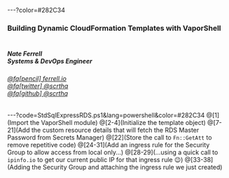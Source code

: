---?color=#282C34

### Building Dynamic CloudFormation Templates with VaporShell<br><br>
##### Nate Ferrell<br>Systems & DevOps Engineer
###### [@fa[pencil] ferrell.io](https://ferrell.io/)<br>[@fa[twitter] @scrthq](https://twitter.com/scrthq)<br>[@fa[github] @scrthq](https://github.com/scrthq)


---?code=StdSqlExpressRDS.ps1&lang=powershell&color=#282C34
@[1](Import the VaporShell module)
@[2-4](Initialize the template object)
@[7-21](Add the custom resource details that will fetch the RDS Master Password from Secrets Manager)
@[22](Store the call to `Fn::GetAtt` to remove repetitive code)
@[24-31](Add an ingress rule for the Security Group to allow access from local only...)
@[28-29](...using a quick call to `ipinfo.io` to get our current public IP for that ingress rule :wink:)
@[33-38](Adding the Security Group and attaching the ingress rule we just created)
